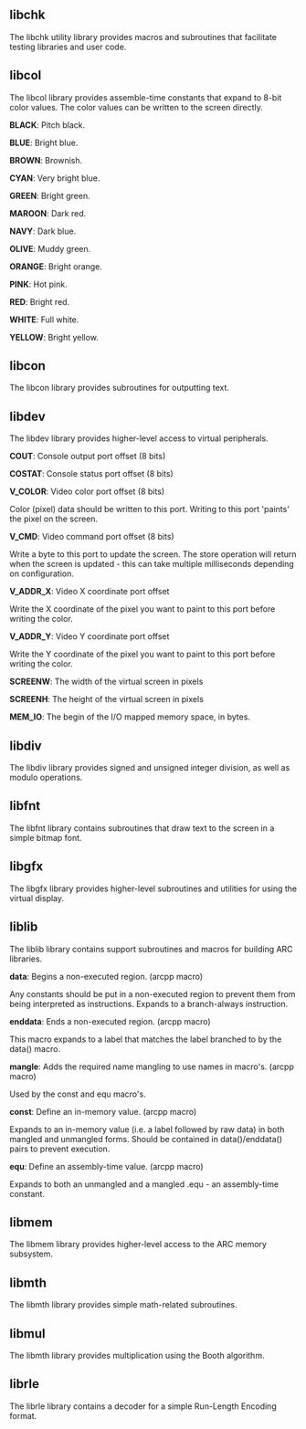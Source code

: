 
libchk
------

The libchk utility library provides macros and subroutines that facilitate
testing libraries and user code.


libcol
------

The libcol library provides assemble-time constants that expand to 8-bit
color values. The color values can be written to the screen directly.


**BLACK**: Pitch black.

**BLUE**: Bright blue.

**BROWN**: Brownish.

**CYAN**: Very bright blue.

**GREEN**: Bright green.

**MAROON**: Dark red.

**NAVY**: Dark blue.

**OLIVE**: Muddy green.

**ORANGE**: Bright orange.

**PINK**: Hot pink.

**RED**: Bright red.

**WHITE**: Full white.

**YELLOW**: Bright yellow.

libcon
------

The libcon library provides subroutines for outputting text.


libdev
------

The libdev library provides higher-level access to virtual peripherals.


**COUT**: Console output port offset (8 bits)

**COSTAT**: Console status port offset (8 bits)

**V_COLOR**: Video color port offset (8 bits)

Color (pixel) data should be written to this port. Writing to this port
'paints' the pixel on the screen.

**V_CMD**: Video command port offset (8 bits)

Write a byte to this port to update the screen. The store operation will
return when the screen is updated - this can take multiple milliseconds
depending on configuration.

**V_ADDR_X**: Video X coordinate port offset

Write the X coordinate of the pixel you want to paint to this port before
writing the color.

**V_ADDR_Y**: Video Y coordinate port offset

Write the Y coordinate of the pixel you want to paint to this port before
writing the color.

**SCREENW**: The width of the virtual screen in pixels

**SCREENH**: The height of the virtual screen in pixels

**MEM_IO**: The begin of the I/O mapped memory space, in bytes. 

libdiv
------

The libdiv library provides signed and unsigned integer division, as well as
modulo operations.

libfnt
------

The libfnt library contains subroutines that draw text to the screen in a
simple bitmap font.


libgfx
------

The libgfx library provides higher-level subroutines and utilities for using the virtual display.


liblib
------

The liblib library contains support subroutines and macros for building ARC
libraries.

**data**: Begins a non-executed region. (arcpp macro)

Any constants should be put in a non-executed region to prevent them from
being interpreted as instructions. Expands to a branch-always instruction.

**enddata**: Ends a non-executed region. (arcpp macro)

This macro expands to a label that matches the label branched to by the
data() macro.

**mangle**: Adds the required name mangling to use names in macro's. (arcpp macro)

Used by the const and equ macro's.

**const**: Define an in-memory value. (arcpp macro)

Expands to an in-memory value (i.e. a label followed by raw data) in both
mangled and unmangled forms. Should be contained in data()/enddata() pairs
to prevent execution.

**equ**: Define an assembly-time value. (arcpp macro)

Expands to both an unmangled and a mangled .equ - an assembly-time constant.

libmem
------

The libmem library provides higher-level access to the ARC memory subsystem.


libmth
------

The libmth library provides simple math-related subroutines.


libmul
------

The libmth library provides multiplication using the Booth algorithm.


librle
------

The librle library contains a decoder for a simple Run-Length Encoding
format.

